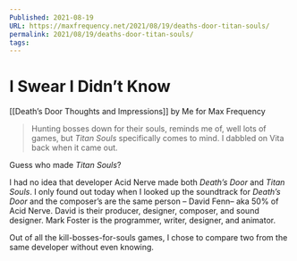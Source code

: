 ```yaml
---
Published: 2021-08-19
URL: https://maxfrequency.net/2021/08/19/deaths-door-titan-souls/
permalink: 2021/08/19/deaths-door-titan-souls/
tags:
---
```

# I Swear I Didn’t Know

[[Death’s Door Thoughts and Impressions]] by Me for Max Frequency

>Hunting bosses down for their souls, reminds me of, well lots of games, but *Titan Souls* specifically comes to mind. I dabbled on Vita back when it came out.

Guess who made *Titan Souls*?

I had no idea that developer Acid Nerve made both *Death’s Door* and *Titan Souls*. I only found out today when I looked up the soundtrack for *Death’s Door* and the composer’s are the same person – David Fenn– aka 50% of Acid Nerve. David is their producer, designer, composer, and sound designer. Mark Foster is the programmer, writer, designer, and animator.

Out of all the kill-bosses-for-souls games, I chose to compare two from the same developer without even knowing.